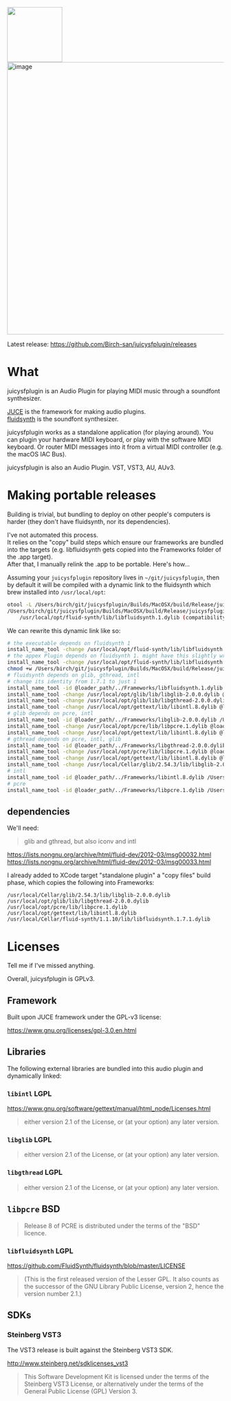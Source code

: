 <img src="https://github.com/Birch-san/juicysfplugin/raw/master/Juicy.png" width="128px">

<img width="634" alt="image" src="https://user-images.githubusercontent.com/6141784/37062123-745e79f2-218d-11e8-8e30-30b3effeca70.png">

Latest release: https://github.com/Birch-san/juicysfplugin/releases

# What

juicysfplugin is an Audio Plugin for playing MIDI music through a soundfont synthesizer.

[JUCE](https://github.com/WeAreROLI/JUCE) is the framework for making audio plugins.  
[fluidsynth](http://www.fluidsynth.org/) is the soundfont synthesizer.

juicysfplugin works as a standalone application (for playing around). You can plugin your hardware MIDI keyboard, or play with the software MIDI keyboard. Or router MIDI messages into it from a virtual MIDI controller (e.g. the macOS IAC Bus).  

juicysfplugin is also an Audio Plugin. VST, VST3, AU, AUv3.

# Making portable releases

Building is trivial, but bundling to deploy on other people's computers is harder (they don't have fluidsynth, nor its dependencies).

I've not automated this process.  
It relies on the "copy" build steps which ensure our frameworks are bundled into the targets (e.g. libfluidsynth gets copied into the Frameworks folder of the .app target).  
After that, I manually relink the .app to be portable. Here's how...

Assuming your `juicysfplugin` repository lives in `~/git/juicysfplugin`, then by default it will be compiled with a dynamic link to the fluidsynth which brew installed into `/usr/local/opt`:

```bash
otool -L /Users/birch/git/juicysfplugin/Builds/MacOSX/build/Release/juicysfplugin.app/Contents/MacOS/juicysfplugin 
/Users/birch/git/juicysfplugin/Builds/MacOSX/build/Release/juicysfplugin.app/Contents/MacOS/juicysfplugin:
	/usr/local/opt/fluid-synth/lib/libfluidsynth.1.dylib (compatibility version 1.0.0, current version 1.7.1)
```

We can rewrite this dynamic link like so:

```bash
# the executable depends on fluidsynth 1
install_name_tool -change /usr/local/opt/fluid-synth/lib/libfluidsynth.1.dylib @executable_path/../Frameworks/libfluidsynth.1.7.1.dylib /Users/birch/git/juicysfplugin/Builds/MacOSX/build/Release/juicysfplugin.app/Contents/MacOS/juicysfplugin
# the appex Plugin depends on fluidsynth 1. might have this slightly wrong.
install_name_tool -change /usr/local/opt/fluid-synth/lib/libfluidsynth.1.dylib @executable_path/../Frameworks/libfluidsynth.1.7.1.dylib /Users/birch/git/juicysfplugin/Builds/MacOSX/build/Release/juicysfplugin.app/Contents/PlugIns/juicysfplugin.appex/Contents/MacOS/juicysfplugin
chmod +w /Users/birch/git/juicysfplugin/Builds/MacOSX/build/Release/juicysfplugin.app/Contents/Frameworks/*
# fluidsynth depends on glib, gthread, intl
# change its identity from 1.7.1 to just 1
install_name_tool -id @loader_path/../Frameworks/libfluidsynth.1.dylib /Users/birch/git/juicysfplugin/Builds/MacOSX/build/Release/juicysfplugin.app/Contents/Frameworks/libfluidsynth.1.7.1.dylib
install_name_tool -change /usr/local/opt/glib/lib/libglib-2.0.0.dylib @loader_path/../Frameworks/libglib-2.0.0.dylib /Users/birch/git/juicysfplugin/Builds/MacOSX/build/Release/juicysfplugin.app/Contents/Frameworks/libfluidsynth.1.7.1.dylib
install_name_tool -change /usr/local/opt/glib/lib/libgthread-2.0.0.dylib @loader_path/../Frameworks/libgthread-2.0.0.dylib /Users/birch/git/juicysfplugin/Builds/MacOSX/build/Release/juicysfplugin.app/Contents/Frameworks/libfluidsynth.1.7.1.dylib
install_name_tool -change /usr/local/opt/gettext/lib/libintl.8.dylib @loader_path/../Frameworks/libintl.8.dylib /Users/birch/git/juicysfplugin/Builds/MacOSX/build/Release/juicysfplugin.app/Contents/Frameworks/libfluidsynth.1.7.1.dylib
# glib depends on pcre, intl
install_name_tool -id @loader_path/../Frameworks/libglib-2.0.0.dylib /Users/birch/git/juicysfplugin/Builds/MacOSX/build/Release/juicysfplugin.app/Contents/Frameworks/libglib-2.0.0.dylib
install_name_tool -change /usr/local/opt/pcre/lib/libpcre.1.dylib @loader_path/../Frameworks/libpcre.1.dylib /Users/birch/git/juicysfplugin/Builds/MacOSX/build/Release/juicysfplugin.app/Contents/Frameworks/libglib-2.0.0.dylib
install_name_tool -change /usr/local/opt/gettext/lib/libintl.8.dylib @loader_path/../Frameworks/libintl.8.dylib /Users/birch/git/juicysfplugin/Builds/MacOSX/build/Release/juicysfplugin.app/Contents/Frameworks/libglib-2.0.0.dylib
# gthread depends on pcre, intl, glib
install_name_tool -id @loader_path/../Frameworks/libgthread-2.0.0.dylib /Users/birch/git/juicysfplugin/Builds/MacOSX/build/Release/juicysfplugin.app/Contents/Frameworks/libgthread-2.0.0.dylib
install_name_tool -change /usr/local/opt/pcre/lib/libpcre.1.dylib @loader_path/../Frameworks/libpcre.1.dylib /Users/birch/git/juicysfplugin/Builds/MacOSX/build/Release/juicysfplugin.app/Contents/Frameworks/libgthread-2.0.0.dylib
install_name_tool -change /usr/local/opt/gettext/lib/libintl.8.dylib @loader_path/../Frameworks/libintl.8.dylib /Users/birch/git/juicysfplugin/Builds/MacOSX/build/Release/juicysfplugin.app/Contents/Frameworks/libgthread-2.0.0.dylib
install_name_tool -change /usr/local/Cellar/glib/2.54.3/lib/libglib-2.0.0.dylib @loader_path/../Frameworks/libglib-2.0.0.dylib /Users/birch/git/juicysfplugin/Builds/MacOSX/build/Release/juicysfplugin.app/Contents/Frameworks/libgthread-2.0.0.dylib
# intl
install_name_tool -id @loader_path/../Frameworks/libintl.8.dylib /Users/birch/git/juicysfplugin/Builds/MacOSX/build/Release/juicysfplugin.app/Contents/Frameworks/libintl.8.dylib
# pcre
install_name_tool -id @loader_path/../Frameworks/libpcre.1.dylib /Users/birch/git/juicysfplugin/Builds/MacOSX/build/Release/juicysfplugin.app/Contents/Frameworks/libpcre.1.dylib
```


## dependencies

We'll need:

> glib and gthread, but also iconv and intl

https://lists.nongnu.org/archive/html/fluid-dev/2012-03/msg00032.html  
https://lists.nongnu.org/archive/html/fluid-dev/2012-03/msg00033.html

I already added to XCode target "standalone plugin" a "copy files" build phase, which copies the following into Frameworks:

```
/usr/local/Cellar/glib/2.54.3/lib/libglib-2.0.0.dylib
/usr/local/opt/glib/lib/libgthread-2.0.0.dylib
/usr/local/opt/pcre/lib/libpcre.1.dylib
/usr/local/opt/gettext/lib/libintl.8.dylib
/usr/local/Cellar/fluid-synth/1.1.10/lib/libfluidsynth.1.7.1.dylib
```

# Licenses

Tell me if I've missed anything.

Overall, juicysfplugin is GPLv3.

## Framework

Built upon JUCE framework under the GPL-v3 license:

https://www.gnu.org/licenses/gpl-3.0.en.html

## Libraries

The following external libraries are bundled into this audio plugin and dynamically linked:

### `libintl` LGPL

https://www.gnu.org/software/gettext/manual/html_node/Licenses.html

> either version 2.1 of the License, or (at your option) any later version.

### `libglib` LGPL

> either version 2.1 of the License, or (at your option) any later version.

### `libgthread` LGPL

> either version 2.1 of the License, or (at your option) any later version.

## `libpcre` BSD

> Release 8 of PCRE is distributed under the terms of the "BSD" licence.

### `libfluidsynth` LGPL

https://github.com/FluidSynth/fluidsynth/blob/master/LICENSE

> (This is the first released version of the Lesser GPL.  It also counts as the successor of the GNU Library Public License, version 2, hence the version number 2.1.)

## SDKs

### Steinberg VST3

The VST3 release is built against the Steinberg VST3 SDK.

http://www.steinberg.net/sdklicenses_vst3

> This Software Development Kit is licensed under the terms of the Steinberg VST3 License,
or alternatively under the terms of the General Public License (GPL) Version 3.